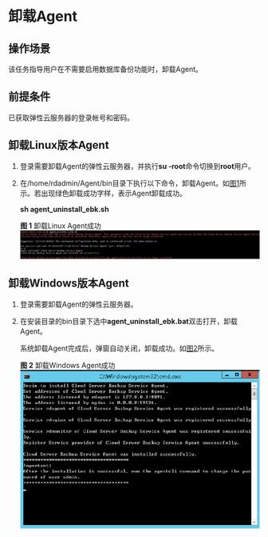 # 卸载Agent<a name="cbr_03_0023"></a>

## 操作场景<a name="section191221514511"></a>

该任务指导用户在不需要启用数据库备份功能时，卸载Agent。

## 前提条件<a name="section191041946155814"></a>

已获取弹性云服务器的登录帐号和密码。

## 卸载Linux版本Agent<a name="section728111490323"></a>

1.  登录需要卸载Agent的弹性云服务器，并执行**su -root**命令切换到**root**用户。
2.  在/home/rdadmin/Agent/bin目录下执行以下命令，卸载Agent。如[图1](#fig14815872814)所示。若出现绿色卸载成功字样，表示Agent卸载成功。

    **sh agent\_uninstall\_ebk.sh**

    **图 1**  卸载Linux Agent成功<a name="fig14815872814"></a>  
    ![](figures/卸载Linux-Agent成功.png "卸载Linux-Agent成功")


## 卸载Windows版本Agent<a name="section1129054912329"></a>

1.  登录需要卸载Agent的弹性云服务器。
2.  在安装目录的bin目录下选中**agent\_uninstall\_ebk.bat**双击打开，卸载Agent。

    系统卸载Agent完成后，弹窗自动关闭，卸载成功。如[图2](#fig168441252195513)所示。

    **图 2**  卸载Windows Agent成功<a name="fig168441252195513"></a>  
    ![](figures/卸载Windows-Agent成功.png "卸载Windows-Agent成功")


